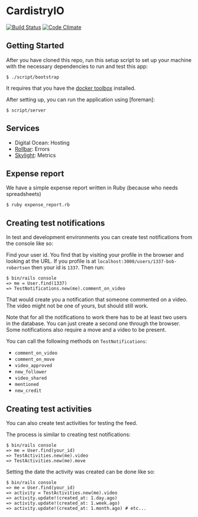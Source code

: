 # CardistryIO

[![Build Status](https://travis-ci.org/davidpdrsn/CardistryIO.svg?branch=master)](https://travis-ci.org/davidpdrsn/CardistryIO)
[![Code Climate](https://codeclimate.com/github/davidpdrsn/CardistryIO/badges/gpa.svg)](https://codeclimate.com/github/davidpdrsn/CardistryIO)

## Getting Started

After you have cloned this repo, run this setup script to set up your machine
with the necessary dependencies to run and test this app:

    $ ./script/bootstrap

It requires that you have the [docker toolbox](https://www.docker.com/products/docker-toolbox) installed.

After setting up, you can run the application using [foreman]:

    $ script/server

## Services

- Digital Ocean: Hosting
- [Rollbar](https://rollbar.com/CardistryIO/CardistryIO/): Errors
- [Skylight](https://www.skylight.io/app/applications/dKldsKzvUVNv/recent/5m/endpoints): Metrics

## Expense report

We have a simple expense report written in Ruby (because who needs spreadsheets)

    $ ruby expense_report.rb

## Creating test notifications

In test and development environments you can create test notifications from the console like so:

Find your user id. You find that by visiting your profile in the browser and looking at the URL. If you profile is at `localhost:3000/users/1337-bob-robertsen` then your id is `1337`. Then run:

    $ bin/rails console
    => me = User.find(1337)
    => TestNotifications.new(me).comment_on_video

That would create you a notification that someone commented on a video. The video might not be one of yours, but should still work.

Note that for all the notifications to work there has to be at least two users in the database. You can just create a second one through the browser. Some notifications also require a move and a video to be present.

You can call the following methods on `TestNotifications`:

- `comment_on_video`
- `comment_on_move`
- `video_approved`
- `new_follower`
- `video_shared`
- `mentioned`
- `new_credit`

## Creating test activities

You can also create test activities for testing the feed.

The process is similar to creating test notifications:

    $ bin/rails console
    => me = User.find(your_id)
    => TestActivities.new(me).video
    => TestActivities.new(me).move

Setting the date the activity was created can be done like so:

    $ bin/rails console
    => me = User.find(your_id)
    => activity = TestActivities.new(me).video
    => activity.update!(created_at: 1.day.ago)
    => activity.update!(created_at: 1.week.ago)
    => activity.update!(created_at: 1.month.ago) # etc...

